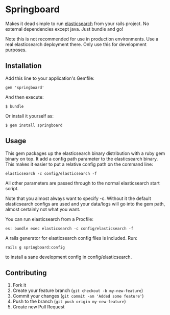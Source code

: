 # Springboard

Makes it dead simple to run [elasticsearch](/elasticsearch/elasticsearch)
from your rails project. No external dependencies except java. Just 
bundle and go!

Note this is not recommended for use in production environments. Use a
real elasticsearch deployment there. Only use this for development purposes.

## Installation

Add this line to your application's Gemfile:

    gem 'springboard'

And then execute:

    $ bundle

Or install it yourself as:

    $ gem install springboard

## Usage

This gem packages up the elasticsearch binary distribution with a ruby
gem binary on top. It add a config path parameter to the elasticsearch 
binary. This makes it easier to put a relative config path on the 
command line:

    elasticsearch -c config/elasticsearch -f

All other parameters are passed through to the normal elasticsearch
start script.

Note that you almost always want to specify -c. Without it the default
elasticsearch configs are used and your data/logs will go into the gem
path, almost certainly not what you want.

You can run elasticsearch from a Procfile:

    es: bundle exec elasticsearch -c config/elasticsearch -f

A rails generator for elasticsearch config files is included. Run:
    
    rails g springboard:config

to install a sane development config in config/elasticsearch.

## Contributing

1. Fork it
2. Create your feature branch (`git checkout -b my-new-feature`)
3. Commit your changes (`git commit -am 'Added some feature'`)
4. Push to the branch (`git push origin my-new-feature`)
5. Create new Pull Request
